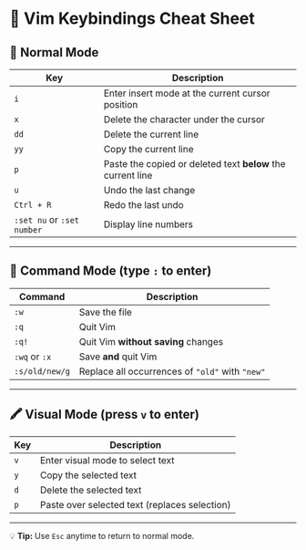 # 📝 Vim Keybindings Cheat Sheet

## 🧭 Normal Mode
| Key         | Description                                     |
|-------------|-------------------------------------------------|
| `i`         | Enter insert mode at the current cursor position |
| `x`         | Delete the character under the cursor           |
| `dd`        | Delete the current line                         |
| `yy`        | Copy the current line                           |
| `p`         | Paste the copied or deleted text **below** the current line |
| `u`         | Undo the last change                            |
| `Ctrl + R`  | Redo the last undo                              |
| `:set nu` or `:set number` | Display line numbers            |

---

## 🔧 Command Mode (type `:` to enter)
| Command     | Description                                     |
|-------------|-------------------------------------------------|
| `:w`        | Save the file                                   |
| `:q`        | Quit Vim                                        |
| `:q!`       | Quit Vim **without saving** changes             |
| `:wq` or `:x` | Save **and** quit Vim                         |
| `:s/old/new/g` | Replace all occurrences of `"old"` with `"new"` |

---

## 🖍️ Visual Mode (press `v` to enter)
| Key         | Description                                     |
|-------------|-------------------------------------------------|
| `v`         | Enter visual mode to select text                |
| `y`         | Copy the selected text                          |
| `d`         | Delete the selected text                        |
| `p`         | Paste over selected text (replaces selection)   |

---

💡 **Tip:** Use `Esc` anytime to return to normal mode.

